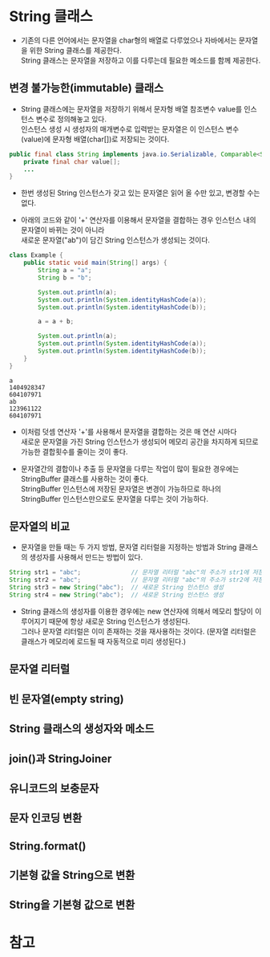 # String 클래스

* 기존의 다른 언어에서는 문자열을 char형의 배열로 다루었으나 자바에서는 문자열을 위한 String 클래스를 제공한다.  
  String 클래스는 문자열을 저장하고 이를 다루는데 필요한 메소드를 함께 제공한다.

## 변경 불가능한(immutable) 클래스

* String 클래스에는 문자열을 저장하기 위해서 문자형 배열 참조변수 value를 인스턴스 변수로 정의해놓고 있다.  
  인스턴스 생성 시 생성자의 매개변수로 입력받는 문자열은 이 인스턴스 변수(value)에 문자형 배열(char[])로 저장되는 것이다.

```java
public final class String implements java.io.Serializable, Comparable<String>, CharSequence {
    private final char value[];
    ...
}
```

* 한번 생성된 String 인스턴스가 갖고 있는 문자열은 읽어 올 수만 있고, 변경할 수는 없다.

* 아래의 코드와 같이 '+' 연산자를 이용해서 문자열을 결합하는 경우 인스턴스 내의 문자열이 바뀌는 것이 아니라  
  새로운 문자열("ab")이 담긴 String 인스턴스가 생성되는 것이다.
  
```java
class Example {
    public static void main(String[] args) {
        String a = "a";
        String b = "b";

        System.out.println(a);
        System.out.println(System.identityHashCode(a));
        System.out.println(System.identityHashCode(b));

        a = a + b;

        System.out.println(a);
        System.out.println(System.identityHashCode(a));
        System.out.println(System.identityHashCode(b));
    }
}
```

```
a
1404928347
604107971
ab
123961122
604107971
```

* 이처럼 덧셈 연산자 '+'를 사용해서 문자열을 결합하는 것은 매 연산 시마다  
  새로운 문자열을 가진 String 인스턴스가 생성되어 메모리 공간을 차지하게 되므로 가능한 결합횟수를 줄이는 것이 좋다.
  
* 문자열간의 결합이나 추출 등 문자열을 다루는 작업이 많이 필요한 경우에는 StringBuffer 클래스를 사용하는 것이 좋다.  
  StringBuffer 인스턴스에 저장된 문자열은 변경이 가능하므로 하나의 StringBuffer 인스턴스만으로도 문자열을 다루는 것이 가능하다.

## 문자열의 비교

* 문자열을 만들 때는 두 가지 방법, 문자열 리터럴을 지정하는 방법과 String 클래스의 생성자를 사용해서 만드는 방법이 있다.

```java
String str1 = "abc";              // 문자열 리터럴 "abc"의 주소가 str1에 저장됨.
String str2 = "abc";              // 문자열 리터럴 "abc"의 주소가 str2에 저장됨.
String str3 = new String("abc");  // 새로운 String 인스턴스 생성
String str4 = new String("abc");  // 새로운 String 인스턴스 생성
```

* String 클래스의 생성자를 이용한 경우에는 new 연산자에 의해서 메모리 할당이 이루어지기 때문에 항상 새로운 String 인스턴스가 생성된다.    
  그러나 문자열 리터럴은 이미 존재하는 것을 재사용하는 것이다. (문자열 리터럴은 클래스가 메모리에 로드될 때 자동적으로 미리 생성된다.)

## 문자열 리터럴

## 빈 문자열(empty string)

## String 클래스의 생성자와 메소드

## join()과 StringJoiner

## 유니코드의 보충문자

## 문자 인코딩 변환

## String.format()

## 기본형 값을 String으로 변환

## String을 기본형 값으로 변환

# 참고
